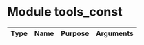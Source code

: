 # Module tools_const

| Type | Name | Purpose | Arguments          |
| :--: | :--: | :------ | :----------------- |
